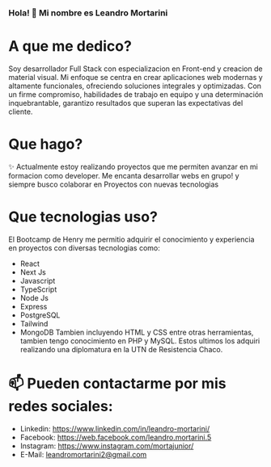 ### Hola! 👋 Mi nombre es Leandro Mortarini

# A que me dedico?
Soy desarrollador Full Stack con especializacion en Front-end y creacion de material visual.
Mi enfoque se centra en crear aplicaciones web modernas y altamente funcionales, ofreciendo soluciones integrales y
optimizadas. 
Con un firme compromiso, habilidades de trabajo en equipo y una
determinación inquebrantable, garantizo resultados que superan las expectativas del cliente.

# Que hago?
✨ Actualmente estoy realizando proyectos que me permiten avanzar en mi formacion como developer. Me encanta desarrollar webs en grupo!
  y siempre busco colaborar en Proyectos con nuevas tecnologias 

# Que tecnologias uso?
El Bootcamp de Henry me permitio adquirir el conocimiento y experiencia en proyectos con diversas tecnologias como:
- React
- Next Js
- Javascript
- TypeScript
- Node Js
- Express
- PostgreSQL
- Tailwind
- MongoDB
Tambien incluyendo HTML y CSS
entre otras herramientas, tambien tengo conocimiento en PHP y MySQL. Estos ultimos los adquiri realizando una diplomatura en la UTN de Resistencia Chaco.




# 📫 Pueden contactarme por mis redes sociales:
- Linkedin: https://www.linkedin.com/in/leandro-mortarini/
- Facebook: https://web.facebook.com/leandro.mortarini.5
- Instagram: https://www.instagram.com/mortajunior/
- E-Mail: leandromortarini2@gmail.com




<!--
**leandromortarini2/leandromortarini2** is a ✨ _special_ ✨ repository because its `README.md` (this file) appears on your GitHub profile.

Here are some ideas to get you started:





-->

